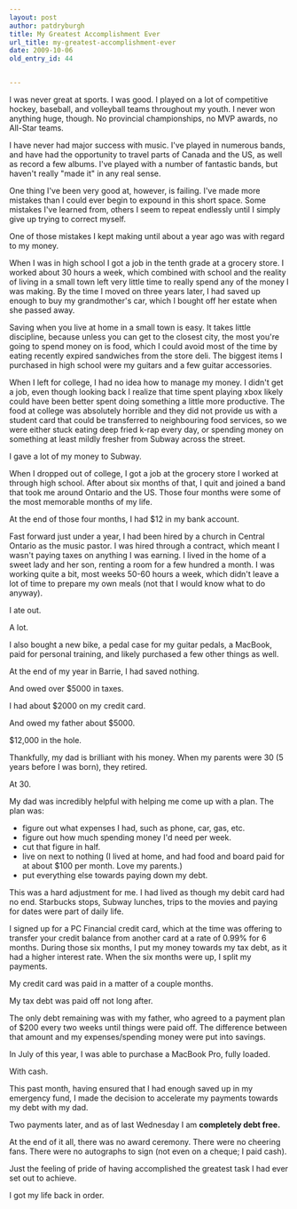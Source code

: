 ```yaml
---
layout: post
author: patdryburgh
title: My Greatest Accomplishment Ever
url_title: my-greatest-accomplishment-ever
date: 2009-10-06
old_entry_id: 44


---
```


I was never great at sports. I was good. I played on a lot of competitive hockey, baseball, and volleyball teams throughout my youth. I never won anything huge, though. No provincial championships, no MVP awards, no All-Star teams.

I have never had major success with music. I've played in numerous bands, and have had the opportunity to travel parts of Canada and the US, as well as record a few albums. I've played with a number of fantastic bands, but haven't really "made it" in any real sense.

One thing I've been very good at, however, is failing. I've made more mistakes than I could ever begin to expound in this short space. Some mistakes I've learned from, others I seem to repeat endlessly until I simply give up trying to correct myself.

One of those mistakes I kept making until about a year ago was with regard to my money.

When I was in high school I got a job in the tenth grade at a grocery store. I worked about 30 hours a week, which combined with school and the reality of living in a small town left very little time to really spend any of the money I was making. By the time I moved on three years later, I had saved up enough to buy my grandmother's car, which I bought off her estate when she passed away.

Saving when you live at home in a small town is easy. It takes little discipline, because unless you can get to the closest city, the most you're going to spend money on is food, which I could avoid most of the time by eating recently expired sandwiches from the store deli. The biggest items I purchased in high school were my guitars and a few guitar accessories.

When I left for college, I had no idea how to manage my money. I didn't get a job, even though looking back I realize that time spent playing xbox likely could have been better spent doing something a little more productive. The food at college was absolutely horrible and they did not provide us with a student card that could be transferred to neighbouring food services, so we were either stuck eating deep fried k-rap every day, or spending money on something at least mildly fresher from Subway across the street.

I gave a lot of my money to Subway.

When I dropped out of college, I got a job at the grocery store I worked at through high school. After about six months of that, I quit and joined a band that took me around Ontario and the US. Those four months were some of the most memorable months of my life.

At the end of those four months, I had $12 in my bank account.

Fast forward just under a year, I had been hired by a church in Central Ontario as the music pastor. I was hired through a contract, which meant I wasn't paying taxes on anything I was earning. I lived in the home of a sweet lady and her son, renting a room for a few hundred a month. I was working quite a bit, most weeks 50-60 hours a week, which didn't leave a lot of time to prepare my own meals (not that I would know what to do anyway).

I ate out.

A lot.

I also bought a new bike, a pedal case for my guitar pedals, a MacBook, paid for personal training, and likely purchased a few other things as well.

At the end of my year in Barrie, I had saved nothing.

And owed over $5000 in taxes.

I had about $2000 on my credit card.

And owed my father about $5000.

$12,000 in the hole.

Thankfully, my dad is brilliant with his money. When my parents were 30 (5 years before I was born), they retired.

At 30.

My dad was incredibly helpful with helping me come up with a plan. The plan was:

- figure out what expenses I had, such as phone, car, gas, etc.
- figure out how much spending money I'd need per week.
- cut that figure in half.
- live on next to nothing (I lived at home, and had food and board paid for at about $100 per month. Love my parents.)
- put everything else towards paying down my debt.

This was a hard adjustment for me. I had lived as though my debit card had no end. Starbucks stops, Subway lunches, trips to the movies and paying for dates were part of daily life.

I signed up for a PC Financial credit card, which at the time was offering to transfer your credit balance from another card at a rate of 0.99% for 6 months. During those six months, I put my money towards my tax debt, as it had a higher interest rate. When the six months were up, I split my payments.

My credit card was paid in a matter of a couple months.

My tax debt was paid off not long after.

The only debt remaining was with my father, who agreed to a payment plan of $200 every two weeks until things were paid off. The difference between that amount and my expenses/spending money were put into savings.

In July of this year, I was able to purchase a MacBook Pro, fully loaded.

With cash.

This past month, having ensured that I had enough saved up in my emergency fund, I made the decision to accelerate my payments towards my debt with my dad.

Two payments later, and as of last Wednesday I am **completely debt free.**

At the end of it all, there was no award ceremony. There were no cheering fans. There were no autographs to sign (not even on a cheque; I paid cash).

Just the feeling of pride of having accomplished the greatest task I had ever set out to achieve.

I got my life back in order.
